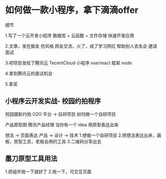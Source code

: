 # 如何做一款小程序，拿下滴滴offer

细节

1.写了一个云开发小程序
    数据库 + 云函数 + 文件存储   快速开发应用

2.文章，发在掘金  仿风格
    网友交流，火了，成了学习网红
    帮助别人去名企
    邀请面试

3.吧项目发给了腾讯云
    TecentCloud
    小程序  vue/react 框架 node

4.拿到腾讯云的面试机会

5.拿奖

## 小程序云开发实战- 校园约拍程序

校园摄影约拍 O2O 平台 -> 自研项目
如何做一个自研项目

产品原型图  腾讯产品经理
当你有一个 idea  用原型表达出来

想法 ->  页面表达
产品 -> 设计 -> 技术
1.想做一个自研项目
2.把想法表达出来，画板，原型工具，老板会用的工具
3.二维码分享出去


## 墨刀原型工具用法

1.把组件拖一下就好了
2.拖一下，可交互页面